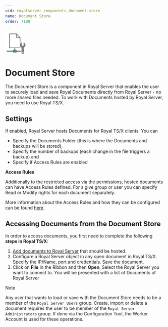 ```yaml
---
uid: royalserver_components_document-store
name: Document Store
order: 7100
---
```


<img src="/r2022/images/RoyalServer/Svg/SVG_DocumentStore_32.svg" class="icon-left icon-lg" alt="" />

# Document Store

The Document Store is a component in Royal Server that enables the user to securely load and save Royal Documents directly from Royal Server - no more shared files needed. To work with Documents hosted by Royal Server, you need to use Royal TS/X.

## Settings

If enabled, Royal Server hosts Documents for Royal TS/X clients. You can

- Specify the Documents Folder (this is where the Documents and backups will be stored),
- Specify the number of backups (each change in the file triggers a backup) and
- Specify if Access Rules are enabled

**Access Rules**

Additionally to the restricted access via the permissions, hosted documents can have Access Rules defined. For a give group or user you can specify Read or Modify rights for each document separately.

More information about the Access Rules and how they can be configured can be found [here](xref:royalserver_components_document-store_documents).

## Accessing Documents from the Document Store

In order to access documents, you first need to complete the following **steps in Royal TS/X**:

1. [Add documents to Royal Server](xref:royalserver_components_document-store_documents) that should be hosted.
2. Configure a Royal Server object in any open document in Royal TS/X. Specify the IP/Name, port and credentials. Save the document.
3. Click on **File** in the Ribbon and then **Open**, Select the Royal Server you want to connect to. You will be presented with a list of Documents of Royal Server

> [!NOTE]  
> Any user that wants to load or save with the Document Store needs to be a member of the `Royal Server Users` group.
> Create, import or delete a document requires the user to be member of the `Royal Server Administrators` group. If done via the Configuration Tool, the Worker Account is used for these operations.
